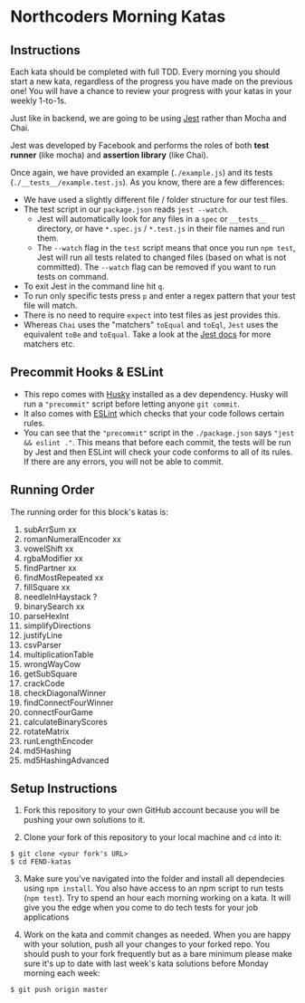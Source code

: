 # Northcoders Morning Katas

## Instructions

Each kata should be completed with full TDD. Every morning you should start a new kata, regardless of the progress you have made on the previous one! You will have a chance to review your progress with your katas in your weekly 1-to-1s.

Just like in backend, we are going to be using [Jest](https://jestjs.io/en/) rather than Mocha and Chai.

Jest was developed by Facebook and performs the roles of both **test runner** (like mocha) and **assertion library** (like Chai).

Once again, we have provided an example (`./example.js`) and its tests (`./__tests__/example.test.js`).
As you know, there are a few differences:

- We have used a slightly different file / folder structure for our test files.
- The test script in our `package.json` reads `jest --watch`.
  - Jest will automatically look for any files in a `spec` or `__tests__` directory, or have `*.spec.js` / `*.test.js` in their file names and run them.
  - The `--watch` flag in the `test` script means that once you run `npm test`, Jest will run all tests related to changed files (based on what is not committed). The `--watch` flag can be removed if you want to run tests on command.
- To exit Jest in the command line hit `q`.
- To run only specific tests press `p` and enter a regex pattern that your test file will match.
- There is no need to require `expect` into test files as jest provides this.
- Whereas `Chai` uses the "matchers" `toEqual` and `toEql`, `Jest` uses the equivalent `toBe` and `toEqual`. Take a look at the [Jest docs](https://jestjs.io/docs/en/using-matchers) for more matchers etc.

## Precommit Hooks & ESLint

- This repo comes with [Husky](https://github.com/typicode/husky) installed as a dev dependency. Husky will run a `"precommit"` script before letting anyone `git commit`.
- It also comes with [ESLint](https://eslint.org/) which checks that your code follows certain rules.
- You can see that the `"precommit"` script in the `./package.json` says `"jest && eslint ."`. This means that before each commit, the tests will be run by Jest and then ESLint will check your code conforms to all of its rules. If there are any errors, you will not be able to commit.

## Running Order

The running order for this block's katas is:
1. subArrSum xx
2. romanNumeralEncoder xx
3. vowelShift xx
4. rgbaModifier xx
5. findPartner xx
6. findMostRepeated xx
7. fillSquare xx
8. needleInHaystack ?
9. binarySearch xx
10. parseHexInt
11. simplifyDirections
12. justifyLine
13. csvParser
14. multiplicationTable
15. wrongWayCow
16. getSubSquare
17. crackCode
18. checkDiagonalWinner
19. findConnectFourWinner
20. connectFourGame
21. calculateBinaryScores
22. rotateMatrix
23. runLengthEncoder
24. md5Hashing
25. md5HashingAdvanced

## Setup Instructions

1. Fork this repository to your own GitHub account because you will be pushing your own solutions to it.

2. Clone your fork of this repository to your local machine and `cd` into it:

```
$ git clone <your fork's URL>
$ cd FEND-katas
```

3. Make sure you've navigated into the folder and install all dependecies using `npm install`. You also have access to an npm script to run tests (`npm test`). Try to spend an hour each morning working on a kata. It will give you the edge when you come to do tech tests for your job applications

4. Work on the kata and commit changes as needed. When you are happy with your solution, push all your changes to your forked repo. You should push to your fork frequently but as a bare minimum please make sure it's up to date with last week's kata solutions before Monday morning each week:

```
$ git push origin master
```

